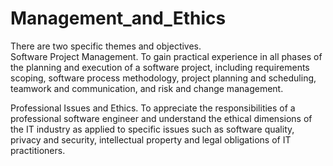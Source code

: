 # Management_and_Ethics
There are two specific themes and objectives.  
Software Project Management. 
To gain practical experience in all phases of the planning and execution of a software project, including 
requirements scoping, software process methodology, project planning and scheduling, teamwork and communication, 
and risk and change management. 

Professional Issues and Ethics. 
To appreciate the responsibilities of a professional software engineer and understand the ethical dimensions 
of the IT industry as applied to specific issues such as software quality, privacy and security, intellectual 
property and legal obligations of IT practitioners.
